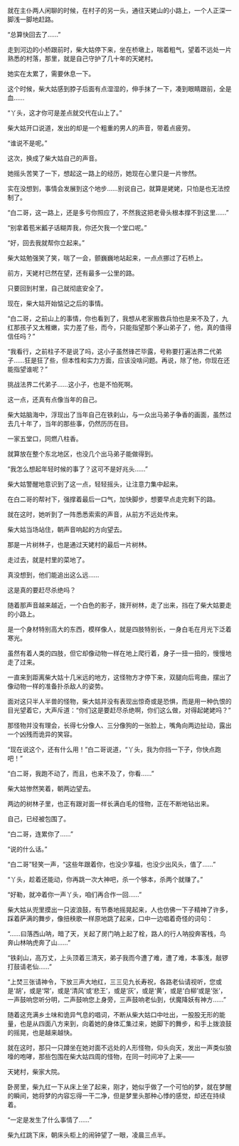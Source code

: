 就在主仆两人闲聊的时候，在村子的另一头，通往天姥山的小路上，一个人正深一脚浅一脚地赶路。

“总算快回去了……”

走到河边的小桥跟前时，柴大姑停下来，坐在桥墩上，喘着粗气，望着不远处一片熟悉的村落，那里，就是自己守护了几十年的天姥村。

她实在太累了，需要休息一下。

这个时候，柴大姑感到脖子后面有点湿湿的，伸手抹了一下，凑到眼睛跟前，全是血……

“丫头，这才你可是差点就交代在山上了。”

柴大姑开口说道，发出的却是一个粗重的男人的声音，带着点疲劳。

“谁说不是呢。”

这次，换成了柴大姑自己的声音。

她摇头苦笑了一下，想起这一路上的经历，她现在心里只是一片惨然。

实在没想到，事情会发展到这个地步……别说自己，就算是姥姥，只怕是也无法控制了。

“白二哥，这一路上，还是多亏你照应了，不然我这把老骨头根本撑不到这里……”

“别拿着苞米瓤子话糊弄我，你还欠我一个堂口呢。”

“好，回去我就帮你立起来。”

柴大姑勉强笑了笑，喘了一会，颤巍巍地站起来，一点点挪过了石桥上。

前方，天姥村已然在望，还有最多一公里的路。

只要回到村里，自己就彻底安全了。

现在，柴大姑开始惦记之后的事情。

“白二哥，之前山上的事情，你也看到了，我想从老家搬救兵怕也是来不及了，九红那孩子又太稚嫩，实力差了些，而今，只能指望那个茅山弟子了，他，真的值得信任吗？”

“我看行，之前柱子不是说了吗，这小子虽然锋芒毕露，号称要打遍法界二代弟子……狂是狂了些，但本性和实力方面，应该没啥问题。再说，除了他，你现在还能指望谁呢？”

挑战法界二代弟子……这小子，也是不怕死啊。

这一点，还真有点像当年的自己。

柴大姑脑海中，浮现出了当年自己在铁刹山，与一众出马弟子争香的画面，虽然过去几十年了，当年的那些事，仍然历历在目。

一家五堂口，同燃八柱香。

就算放在整个东北地区，也没几个出马弟子能做得到。

“我怎么想起年轻时候的事了？这可不是好兆头……”

柴大姑警醒地意识到了这一点，轻轻摇头，让注意力集中起来。

在白二哥的帮衬下，强撑着最后一口气，加快脚步，想要早点走完剩下的路。

就在这时，她听到了一阵悉悉索索的声音，从前方不远处传来。

柴大姑当场站住，朝声音响起的方向望去。

那是一片树林子，也是通过天姥村的最后一片树林。

走过去，就是村里的菜地了。

真没想到，他们能追出这么远……

这是真的要赶尽杀绝吗？

随着那声音越来越近，一个白色的影子，拨开树林，走了出来，挡在了柴大姑要走的小路上。

是一个身材特别高大的东西，模样像人，就是四肢特别长，一身白毛在月光下泛着寒光。

虽然有着人类的四肢，但它却像动物一样在地上爬行着，身子一扭一扭的，慢慢地走了过来。

一直来到距离柴大姑十几米远的地方，这怪物方才停下来，双腿向后弯曲，摆出了像动物一样的准备扑杀敌人的姿势。

面对这只半人半兽的怪物，柴大姑并没有表现出惊奇或是恐惧，而是用一种仇恨的目光望着它，大声斥道：“你们这是要赶尽杀绝啊，你们这么做，对得起姥姥吗？”

那怪物并没有理会，长得七分像人、三分像狗的一张脸上，嘴角向两边扯动，露出一个凶残而诡异的笑容。

“现在说这个，还有什么用！”白二哥说道，“丫头，我为你挡一下子，你快点跑吧！”

“白二哥，我跑不动了，而且，也来不及了，你看……”

柴大姑惨然笑着，朝两边望去。

两边的树林子里，也正有跟对面一样长满白毛的怪物，正在不断地钻出来。

自己，已经被包围了。

“白二哥，连累你了……”

“说的什么话。”

“白二哥”轻笑一声，“这些年跟着你，也没少享福，也没少出风头，值了……”

“丫头，趁着还能动，你再跳一次大神吧，杀一个够本，杀两个就赚了。”

“好勒，就冲着你一声丫头，咱们再合作一回……”

柴大姑从兜里摸出一只波浪鼓，有节奏地摇晃起来，人也仿佛一下子精神了许多，踩着萨满的舞步，像扭秧歌一样原地跳了起来，口中一边唱着奇怪的词句：

“……曰落西山呐，暗了天，关起了房门呐上起了栓，路人的行人呐投奔客栈，鸟奔山林呐虎奔了山……”

“铁刹山，高万丈，上头顶着三清天，弟子我而今遭了难，遭了难，本事浅，敲锣打鼓请老仙……”

“上焚三张请神令，下放三声大地红，三三见九长寿祝，各路老仙请视听，您或是‘胡’，或是‘常’，或是‘清风’或‘悲王’，或是‘灰’，或是‘黄’，或是‘白柳’或是‘张’，一声鼓响您听分明，二声鼓响您上身旁，三声鼓响老仙到，伏魔降妖有神方……”

随着这充满乡土味和诡异气息的唱词，不断从柴大姑口中吐出，一股股无形的能量，也是从四面八方来到，向着她的身体汇集过来，她脚下的舞步，和手上拨浪鼓的摇晃，也是越来越快。

就在这时，那只一只蹲坐在她对面不远处的人形怪物，仰头向天，发出一声类似狼嚎的咆哮，那些包围在柴大姑四周的怪物，在同一时间冲了上来——

天姥村，柴家大院。

卧房里，柴九红一下从床上坐了起来，刚才，她似乎做了一个可怕的梦，就在梦醒的瞬间，她将梦的内容忘得一干二净，但是梦里头那种心悸的感觉，却还在持续着。

“一定是发生了什么事情了……”

柴九红跳下床，朝床头柜上的闹钟望了一眼，凌晨三点半。
